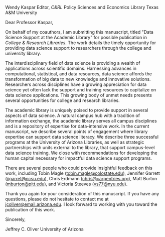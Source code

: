 Wendy Kaspar
Editor, _C&RL_
Policy Sciences and Economics Library
Texas A&M University

Dear Professor Kaspar,

On behalf of my coauthors, I am submitting this manuscript, titled "Data Science Support at the Academic Library" for possible publication in _College & Research Libraries_. The work details the timely opportunity for providing data science support to researchers through the college and university library.

The interdisciplinary field of data science is providing a wealth of applications across scientific domains. Harnessing advances in computational, statistical, and data resources, data science affords the transformation of big data to new knowledge and innovative solutions. Researchers across disciplines have a growing appreciation for data science yet often lack the support and training resources to capitalize on data science applications. This growing body of unmet needs presents several opportunities for college and research libraries.

The academic library is uniquely poised to provide support in several aspects of data science. A natural campus hub with a tradition of information exchange, the academic library serves all campus disciplines and is a repository of expertise for data-intensive work. In the current manuscript, we describe several points of engagement where library expertise can support data science literacy. We describe three successful programs at the University of Arizona Libraries, as well as strategic partnerships with units external to the library, that support campus-level data science training. We close with recommendations for developing the human capital necessary for impactful data science support programs.

There are several people who could provide insightful feedback on this work, including Tobin Magle (tobin.magle@colostate.edu), Jennifer Garrett (jigarret@ncsu.edu), Chris Erdmann (chris@carpentries.org), Matt Burton (mburton@pitt.edu), and Victoria Steeves (vs77@nyu.edu).

Thank you again for your consideration of this manuscript. If you have any questions, please do not hesitate to contact me at jcoliver@email.arizona.edu. I look forward to working with you toward the publication of this work.

Sincerely,



Jeffrey C. Oliver
University of Arizona